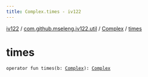 ```yaml
---
title: Complex.times - iv122
---
```


[iv122](../../index.md) / [com.github.mseleng.iv122.util](../index.md) / [Complex](index.md) / [times](.)

# times

`operator fun times(b: `[`Complex`](index.md)`): `[`Complex`](index.md)